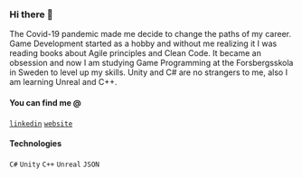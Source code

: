 ### Hi there 👋

The Covid-19 pandemic made me decide to change the paths of my career.  Game Development started as a hobby and without me realizing it I was reading books about Agile principles and Clean Code.
It became an obsession and now I am studying Game Programming at the Forsbergsskola in Sweden to level up my skills.
Unity and C# are no strangers to me, also I am learning Unreal and C++.

#### You can find me @  
[`linkedin`](https://www.linkedin.com/in/sokratis-papageorgiou-b26b1652/) [`website`](https://www.sokpapageorgiou.com/) 

#### Technologies
`C#` `Unity` `C++` `Unreal` `JSON`

